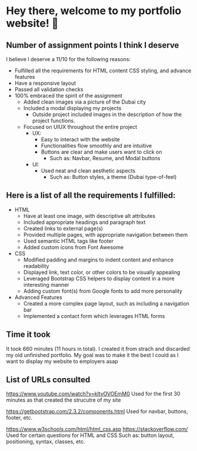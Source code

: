 # Hey there, welcome to my portfolio website! 👋

## Number of assignment points I think I deserve

I believe I deserve a 11/10 for the following reasons:
- Fulfilled all the requirements for HTML content CSS styling, and advance features
- Have a responsive layout
- Passed all validation checks
- 100% embraced the spirit of the assignment
    - Added clean images via a picture of the Dubai city
    - Included a modal displaying my projects
        - Outside project included images in the description of how the project functions.
    - Focused on UIUX throughout the entire project
        - UX: 
            - Easy to interact with the website
            - Functionalities flow smoothly and are intuitive
            - Buttons are clear and make users want to click on
                - Such as: Navbar, Resume, and Modal buttons
        - UI:
            - Used neat and clean aesthetic aspects
                - Such as: Button styles, a theme (Dubai type-of-feel)
        



## Here is a list of all the requirements I fulfilled:
- HTML
    + Have at least one image, with descriptive alt attributes
    + Included appropriate headings and paragraph text
    + Created links to external page(s)
    + Provided multiple pages, with appropriate navigation between them
    + Used semantic HTML tags like footer
    + Added custom icons from Font Awesome
- CSS
    + Modified padding and margins to indent content and enhance readability
    + Displayed link, text color, or other colors to be visually appealing
    + Leveraged Bootstrap CSS helpers to display content in a more interesting manner
    + Adding custom font(s) from Google fonts to add more personality 
- Advanced Features
    + Created a more complex page layout, such as including a navigation bar
    + Implemented a contact form which leverages HTML forms

## Time it took
It took 660 minutes (11 hours in total). I created it from strach and discarded my old unfinished 
portfolio. My goal was to make it the best I could as I want to display my website to employers asap

## List of URLs consulted
https://www.youtube.com/watch?v=kltvOVOEmM0
Used for the first 30 minutes as that created the strucutre of my site

https://getbootstrap.com/2.3.2/components.html
Used for navbar, buttons, footer, etc.

https://www.w3schools.com/html/html_css.asp
https://stackoverflow.com/
Used for certain questions for HTML and CSS
    Such as: button layout, positioning, syntax, classes, etc.









<!--
**Romeo1121azizian/Romeo1121azizian** is a ✨ _special_ ✨ repository because its `README.md` (this file) appears on your GitHub profile.

Here are some ideas to get you started:

- 🔭 I’m currently working on ...
- 🌱 I’m currently learning ...
- 👯 I’m looking to collaborate on ...
- 🤔 I’m looking for help with ...
- 💬 Ask me about ...
- 📫 How to reach me: ...
- 😄 Pronouns: ...
- ⚡ Fun fact: ...
-->
